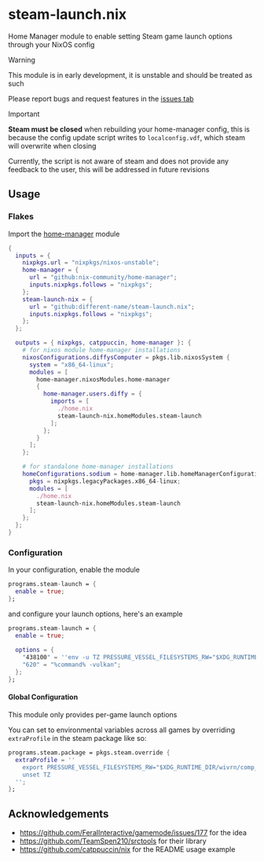 # steam-launch.nix

Home Manager module to enable setting Steam game launch options through your NixOS config

> [!WARNING]
> This module is in early development, it is unstable and should be treated as such
> 
> Please report bugs and request features in the [issues tab](https://github.com/different-name/steam-launch.nix/issues)


> [!IMPORTANT]  
> **Steam must be closed** when rebuilding your home-manager config, this is because the config update script writes to `localconfig.vdf`, which steam will overwrite when closing
>
> Currently, the script is not aware of steam and does not provide any feedback to the user, this will be addressed in future revisions

## Usage

### Flakes

Import the [home-manager](https://github.com/nix-community/home-manager) module

```nix
{
  inputs = {
    nixpkgs.url = "nixpkgs/nixos-unstable";
    home-manager = {
      url = "github:nix-community/home-manager";
      inputs.nixpkgs.follows = "nixpkgs";
    };
    steam-launch-nix = {
      url = "github:different-name/steam-launch.nix";
      inputs.nixpkgs.follows = "nixpkgs";
    };
  };

  outputs = { nixpkgs, catppuccin, home-manager }: {
    # for nixos module home-manager installations
    nixosConfigurations.diffysComputer = pkgs.lib.nixosSystem {
      system = "x86_64-linux";
      modules = [
        home-manager.nixosModules.home-manager
        {
          home-manager.users.diffy = {
            imports = [
              ./home.nix
              steam-launch-nix.homeModules.steam-launch
            ];
          };
        }
      ];
    };

    # for standalone home-manager installations
    homeConfigurations.sodium = home-manager.lib.homeManagerConfiguration {
      pkgs = nixpkgs.legacyPackages.x86_64-linux;
      modules = [
        ./home.nix
        steam-launch-nix.homeModules.steam-launch
      ];
    };
  };
}
```

### Configuration

In your configuration, enable the module

```nix
programs.steam-launch = {
  enable = true;
};
```

and configure your launch options, here's an example

```nix
programs.steam-launch = {
  enable = true;
  
  options = {
    "438100" = ''env -u TZ PRESSURE_VESSEL_FILESYSTEMS_RW="$XDG_RUNTIME_DIR/wivrn/comp_ipc" %command%'';
    "620" = "%command% -vulkan";
  };
};
```

#### Global Configuration

This module only provides per-game launch options

You can set to environmental variables across all games by overriding `extraProfile` in the steam package like so:

```nix
programs.steam.package = pkgs.steam.override {
  extraProfile = ''
    export PRESSURE_VESSEL_FILESYSTEMS_RW="$XDG_RUNTIME_DIR/wivrn/comp_ipc"
    unset TZ
  '';
};
```

## Acknowledgements

- https://github.com/FeralInteractive/gamemode/issues/177 for the idea
- https://github.com/TeamSpen210/srctools for their library
- https://github.com/catppuccin/nix for the README usage example